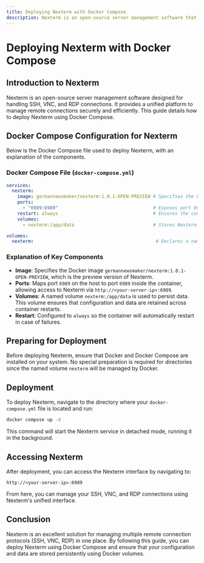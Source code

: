 ```yaml
---
title: Deploying Nexterm with Docker Compose
description: Nexterm is an open-source server management software that allows you to manage SSH, VNC, and RDP connections. This guide provides steps for deploying Nexterm using Docker Compose.
---
```


# Deploying Nexterm with Docker Compose

## Introduction to Nexterm

Nexterm is an open-source server management software designed for handling SSH, VNC, and RDP connections. It provides a unified platform to manage remote connections securely and efficiently. This guide details how to deploy Nexterm using Docker Compose.

## Docker Compose Configuration for Nexterm

Below is the Docker Compose file used to deploy Nexterm, with an explanation of the components.

### Docker Compose File (`docker-compose.yml`)

```yaml
services:
  nexterm:
    image: germannewsmaker/nexterm:1.0.1-OPEN-PREVIEW # Specifies the Docker image for Nexterm.
    ports:
      - "6989:6989"                                   # Exposes port 6989 for accessing Nexterm's interface.
    restart: always                                   # Ensures the container restarts automatically if stopped.
    volumes:
      - nexterm:/app/data                             # Stores Nexterm's data persistently.

volumes:
  nexterm:                                             # Declares a named volume for data persistence.
```

### Explanation of Key Components

- **Image**: Specifies the Docker image `germannewsmaker/nexterm:1.0.1-OPEN-PREVIEW`, which is the preview version of Nexterm.
- **Ports**: Maps port `6989` on the host to port `6989` inside the container, allowing access to Nexterm via `http://<your-server-ip>:6989`.
- **Volumes**: A named volume `nexterm:/app/data` is used to persist data. This volume ensures that configuration and data are retained across container restarts.
- **Restart**: Configured to `always` so the container will automatically restart in case of failures.

## Preparing for Deployment

Before deploying Nexterm, ensure that Docker and Docker Compose are installed on your system. No special preparation is required for directories since the named volume `nexterm` will be managed by Docker.

## Deployment

To deploy Nexterm, navigate to the directory where your `docker-compose.yml` file is located and run:

```bash
docker compose up -d
```

This command will start the Nexterm service in detached mode, running it in the background.

## Accessing Nexterm

After deployment, you can access the Nexterm interface by navigating to:

```
http://<your-server-ip>:6989
```

From here, you can manage your SSH, VNC, and RDP connections using Nexterm's unified interface.

## Conclusion

Nexterm is an excellent solution for managing multiple remote connection protocols (SSH, VNC, RDP) in one place. By following this guide, you can deploy Nexterm using Docker Compose and ensure that your configuration and data are stored persistently using Docker volumes.